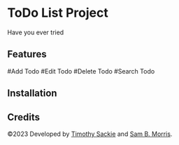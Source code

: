 # ToDo List Project
Have you ever tried


## Features

#Add Todo
#Edit Todo
#Delete Todo
#Search Todo

## Installation

## Credits
&copy;2023 Developed by [Timothy Sackie]() and [Sam B. Morris](https://github.com/divinestylus).
